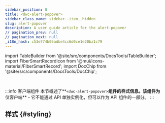 ```yaml
---
sidebar_position: 0
title: <dwc-alert-popover>
sidebar_class_name: sidebar--item__hidden
slug: alert-popover
description: A user guide article for the alert-popover
// pagination_prev: null
// pagination_next: null
_i18n_hash: c53e774b05adbe4cc6d0ce1e20ba1c79
---
```

import TableBuilder from '@site/src/components/DocsTools/TableBuilder';
import FiberSmartRecordIcon from '@mui/icons-material/FiberSmartRecord';
import DocChip from '@site/src/components/DocsTools/DocChip';

<DocChip chip='shadow' />

<br />

:::info 客户端组件
本节概述了**`<dwc-alert-popover>`**组件的样式信息。该组件为**仅客户端** - 它不能通过 API 单独实例化，但可以作为 API 组件的一部分。
:::

## 样式 {#styling}

<TableBuilder name="dwc-alert-popover" clientComponent />
